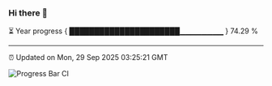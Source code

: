 ### Hi there 👋

⏳ Year progress { ██████████████████████▁▁▁▁▁▁▁▁ } 74.29 %

---

⏰ Updated on Mon, 29 Sep 2025 03:25:21 GMT

![Progress Bar CI](https://github.com/IshwaranRudhara/GIT-ACTION/workflows/Progress%20Bar%20CI/badge.svg)
